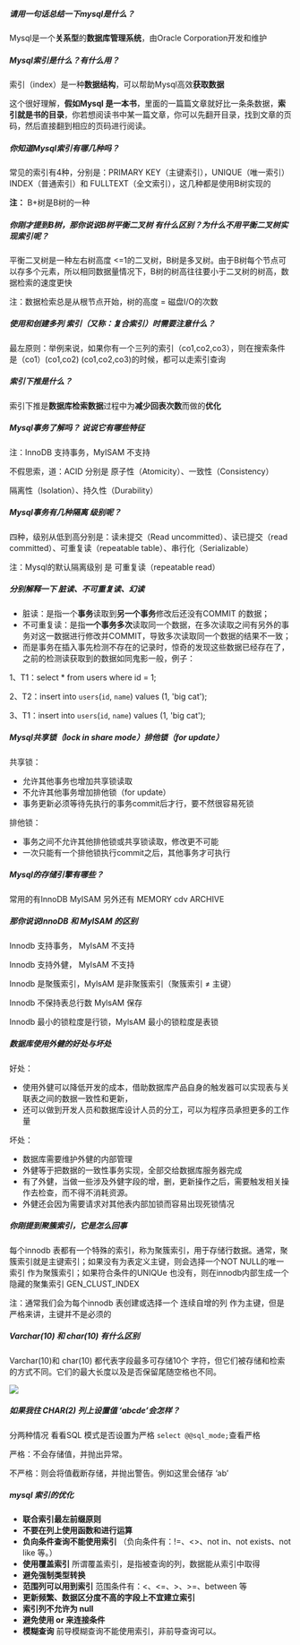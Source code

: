 ##### 请用一句话总结一下mysql是什么？

Mysql是一个**关系型**的**数据库管理系统**，由Oracle Corporation开发和维护

##### Mysql索引是什么？有什么用？

索引（index）是一种**数据结构**，可以帮助Mysql高效**获取数据**

这个很好理解，**假如Mysql 是一本书**，里面的一篇篇文章就好比一条条数据，**索引就是书的目录**，你若想阅读书中某一篇文章，你可以先翻开目录，找到文章的页码，然后直接翻到相应的页码进行阅读。

##### 你知道Mysql索引有哪几种吗？

常见的索引有4种，分别是：PRIMARY KEY（主键索引），UNIQUE（唯一索引） INDEX（普通索引）和 FULLTEXT（全文索引），这几种都是使用B树实现的

**注：** B+树是B树的一种

##### 你刚才提到B树，那你说说B树平衡二叉树 有什么区别？为什么不用平衡二叉树实现索引呢？

平衡二叉树是一种左右树高度 <=1的二叉树，B树是多叉树。由于B树每个节点可以存多个元素，所以相同数据量情况下，B树的树高往往要小于二叉树的树高，数据检索的速度更快

注：数据检索总是从根节点开始，树的高度 = 磁盘I/O的次数

##### 使用和创建多列 索引（又称：复合索引）时需要注意什么？

最左原则：举例来说，如果你有一个三列的索引（co1,co2,co3），则在搜索条件是（co1）(co1,co2) (co1,co2,co3)的时候，都可以走索引查询

##### 索引下推是什么？

索引下推是**数据库检索数据**过程中为**减少回表次数**而做的**优化**

##### Mysql事务了解吗？ 说说它有哪些特征

注：InnoDB 支持事务，MyISAM 不支持

不假思索，道：ACID 分别是 原子性（Atomicity）、一致性（Consistency）

隔离性（lsolation）、持久性（Durability）

##### Mysql事务有几种隔离 级别呢？

四种，级别从低到高分别是：读未提交（Read uncommitted）、读已提交（read committed）、可重复读（repeatable table）、串行化（Serializable）

注：Mysql的默认隔离级别 是 可重复读（repeatable read）

##### 分别解释一下 脏读、不可重复读、幻读

- 脏读：是指一个**事务**读取到**另一个事务**修改后还没有COMMIT 的数据；
- 不可重复读：是指**一个事务多次**读取同一个数据，在多次读取之间有另外的事务对这一数据进行修改并COMMIT，导致多次读取同一个数据的结果不一致；
- 而是事务在插入事先检测不存在的记录时，惊奇的发现这些数据已经存在了，之前的检测读获取到的数据如同鬼影一般，例子：

1、T1：select * from users where id = 1;

2、T2：insert into `users`(`id`, `name`) values (1, 'big cat');

3、T1：insert into `users`(`id`, `name`) values (1, 'big cat');



##### Mysql共享锁（lock in share mode）排他锁（for update）

共享锁：

- 允许其他事务也增加共享锁读取
- 不允许其他事务增加排他锁（for update）
- 事务更新必须等待先执行的事务commit后才行，要不然很容易死锁

排他锁：

- 事务之间不允许其他排他锁或共享锁读取，修改更不可能
- 一次只能有一个排他锁执行commit之后，其他事务才可执行

##### Mysql的存储引擎有哪些？

常用的有InnoDB MyISAM 另外还有 MEMORY cdv ARCHIVE

##### 那你说说InnoDB 和 MyISAM 的区别

Innodb 支持事务， MyIsAM 不支持

Innodb 支持外健， MyIsAM 不支持

Innodb 是聚簇索引，MylsAM 是非聚簇索引（聚簇索引 ≠ 主键）

Innodb 不保持表总行数 MylsAM 保存

Innodb 最小的锁粒度是行锁，MylsAM 最小的锁粒度是表锁

##### 数据库使用外健的好处与坏处

好处：

- 使用外健可以降低开发的成本，借助数据库产品自身的触发器可以实现表与关联表之间的数据一致性和更新，
- 还可以做到开发人员和数据库设计人员的分工，可以为程序员承担更多的工作量

坏处：

- 数据库需要维护外健的内部管理
- 外健等于把数据的一致性事务实现，全部交给数据库服务器完成
- 有了外健，当做一些涉及外健字段的增，删，更新操作之后，需要触发相关操作去检查，而不得不消耗资源。
- 外健还会因为需要请求对其他表内部加锁而容易出现死锁情况

##### 你刚提到聚簇索引，它是怎么回事

每个innodb 表都有一个特殊的索引，称为聚簇索引，用于存储行数据。通常，聚簇索引就是主键索引；如果没有为表定义主键，则会选择一个NOT NULL的唯一索引 作为聚簇索引；如果符合条件的UNIQUe 也没有，则在innodb内部生成一个隐藏的聚集索引 GEN_CLUST_INDEX

注：通常我们会为每个innodb 表创建或选择一个 连续自增的列 作为主键，但是严格来讲，主键并不是必须的

##### Varchar(10) 和 char(10) 有什么区别

Varchar(10)和 char(10) 都代表字段最多可存储10个 字符，但它们被存储和检索的方式不同。它们的最大长度以及是否保留尾随空格也不同。

![](/Users/hpinke/Documents/img/pMDWW8n6EI.png)



##### 如果我往 CHAR(2) 列上设置值 ‘abcde’会怎样？

分两种情况 看看SQL 模式是否设置为严格 `select @@sql_mode;`查看严格

严格：不会存储值，并抛出异常。

不严格：则会将值截断存储，并抛出警告。例如这里会储存 ‘ab’

##### mysql 索引的优化

- **联合索引最左前缀原则**
- **不要在列上使用函数和进行运算**
- **负向条件查询不能使用索引** （负向条件有：!=、<>、not in、not exists、not like 等。）
- **使用覆盖索引** 所谓覆盖索引，是指被查询的列，数据能从索引中取得
- **避免强制类型转换**
- **范围列可以用到索引**  范围条件有：<、<=、>、>=、between 等
- **更新频繁、数据区分度不高的字段上不宜建立索引** 
- **索引列不允许为 null**
- **避免使用 or 来连接条件**
- **模糊查询**  前导模糊查询不能使用索引，非前导查询可以。











